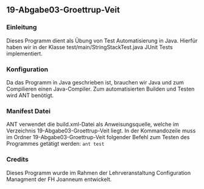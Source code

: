 ## 19-Abgabe03-Groettrup-Veit

### Einleitung
Dieses Programm dient als Übung von Test Automatisierung in Java. Hierfür haben wir in der Klasse test/main/StringStackTest.java JUnit Tests implementiert.

### Konfiguration
Da das Programm in Java geschrieben ist, brauchen wir Java und zum Compilieren einen Java-Compiler. Zum automatisierten Builden und Testen wird ANT benötigt.

### Manifest Datei
ANT verwendet die build.xml-Datei als Anweisungsquelle, welche im Verzeichnis 19-Abgabe03-Groettrup-Veit liegt. In der Kommandozeile muss im Ordner 19-Abgabe03-Groettrup-Veit folgender Befehl zum Testen des Programmes getätigt werden:
```ant test```

### Credits
Dieses Programm wurde im Rahmen der Lehrveranstaltung Configuration Managment der FH Joanneum entwickelt.